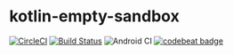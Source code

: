 # kotlin-empty-sandbox

[![CircleCI](https://circleci.com/gh/audkar/kotlin-empty-sandbox.svg?style=svg)](https://circleci.com/gh/audkar/kotlin-empty-sandbox)
[![Build Status](https://app.bitrise.io/app/3fd6dfa117e17d9f/status.svg?token=0zf3NdPZoi0O5MDiExI-YQ&branch=master)](https://app.bitrise.io/app/3fd6dfa117e17d9f)
![Android CI](https://github.com/audkar/kotlin-empty-sandbox/workflows/Android%20CI/badge.svg)
[![codebeat badge](https://codebeat.co/badges/f934350e-9fac-456c-9586-71d4bd99eea3)](https://codebeat.co/projects/github-com-audkar-kotlin-empty-sandbox-master)
